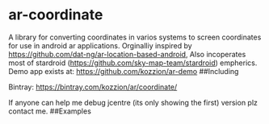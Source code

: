 # ar-coordinate
A library for converting coordinates in varios systems to screen coordinates for use in android ar applications. 
Orginalliy inspired by https://github.com/dat-ng/ar-location-based-android, 
Also incoperates most of stardroid (https://github.com/sky-map-team/stardroid) empherics.
Demo app exists at:
https://github.com/kozzion/ar-demo
##Including

Bintray:
https://bintray.com/kozzion/ar/coordinate/

If anyone can help me debug jcentre (its only showing the first) version plz contact me.
##Examples
